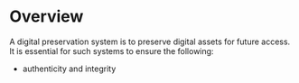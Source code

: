 # Overview

A digital preservation system is to preserve digital assets for future access. It is essential for such systems to
ensure the following:

- authenticity and integrity
